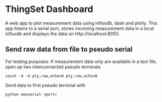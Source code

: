 # ThingSet Dashboard
A web app to plot measurement data using influxdb, dash and plotly. This app listens to a serial port, stores incoming measurement data in a local influxdb and displays the data on http://localhost:8050.

## Send raw data from file to pseudo serial
For testing purposes: If measurement data only are available in a text file, open up two interconnected pseudo terminals
```
socat -d -d pty,raw,echo=0 pty,raw,echo=0
```
Send data to first pseudo terminal with
```
python emuserial <port>
```